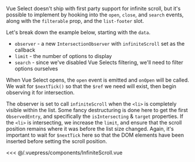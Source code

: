 Vue Select doesn't ship with first party support for infinite scroll, but it's possible to implement
by hooking into the `open`, `close`, and `search` events, along with the `filterable` prop, and the
`list-footer` slot.

Let's break down the example below, starting with the `data`.

- `observer` - a new `IntersectionObserver` with `infiniteScroll` set as the callback
- `limit` - the number of options to display
- `search` - since we've disabled Vue Selects filtering, we'll need to filter options ourselves

When Vue Select opens, the `open` event is emitted and `onOpen` will be called. We wait for
`$nextTick()` so that the `$ref` we need will exist, then begin observing it for intersection.

The observer is set to call `infiniteScroll` when the `<li>` is completely visible within the list.
Some fancy destructuring is done here to get the first `ObservedEntry`, and specifically the
`isIntersecting` & `target` properties. If the `<li>` is intersecting, we increase the `limit`, and
ensure that the scroll position remains where it was before the list size changed. Again, it's
important to wait for `$nextTick` here so that the DOM elements have been inserted before setting
the scroll position.

<InfiniteScroll />

<<< @/.vuepress/components/InfiniteScroll.vue

